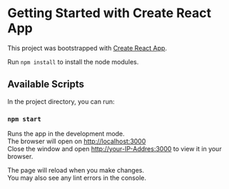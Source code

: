 # Getting Started with Create React App

This project was bootstrapped with [Create React App](https://github.com/facebook/create-react-app).

Run `npm install` to install the node modules.

## Available Scripts

In the project directory, you can run:

### `npm start`

Runs the app in the development mode.\
The browser will open on [http://localhost:3000](http://localhost:3000)\
Close the window and open [http://your-IP-Addres:3000](http://your-IP-Addres:3000) to view it in your browser.

The page will reload when you make changes.\
You may also see any lint errors in the console.
